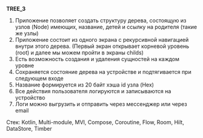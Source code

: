 **TREE_3**
 

1. Приложение позволяет создать структуру дерева, состоящую из узлов (Node) имеющих, название, детей и ссылку на родителя (такие же узлы)
2. Приложение состоит из одного экрана с рекурсивной навигацией внутри этого дерева. (Первый экран открывает корневой уровень (root) и далее мы можем пройти в экраны childs)
3. Есть возможность создания и удаления сущностей на каждом уровне
4. Сохраняется состояние дерева на устройстве и подтягивается при следующем входе
5. Название формируется из 20 байт хэша id узла (Hex)
6. Все действия пользователя логируются и записываются на устройство
7. Логи можно выгрузить и отправить через мессенджер или через email

Стек: Kotlin, Multi-module, MVI, Compose, Coroutine, Flow, Room, Hilt, DataStore, Timber